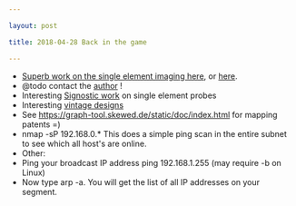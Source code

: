 ```yaml
---

layout: post

title: 2018-04-28 Back in the game

---
```



-   [Superb work on the single element imaging
    here](/include/articles/Fedjajevs_mscthesis_14_09_2016.pdf), or
    [here](https://repository.tudelft.nl/islandora/object/uuid%3A8784cc2b-10a1-47e7-a87f-ce25062d456f).
-   @todo contact the
    [author](https://repository.tudelft.nl/islandora/object/uuid%3A8784cc2b-10a1-47e7-a87f-ce25062d456f)
    !
-   Interesting [Signostic
    work](https://patents.google.com/patent/US20100324418) on single
    element probes
-   Interesting [vintage
    designs](https://patents.google.com/patent/US20030078501A1/en)
-   See https://graph-tool.skewed.de/static/doc/index.html for mapping
    patents =)
-   nmap -sP 192.168.0.\* This does a simple ping scan in the entire
    subnet to see which all host's are online.
-   Other:
-   Ping your broadcast IP address ping 192.168.1.255 (may require -b on
    Linux)
-   Now type arp -a. You will get the list of all IP addresses on your
    segment.

